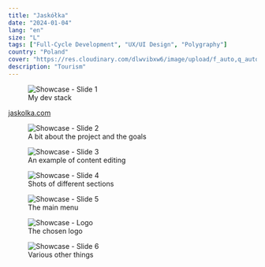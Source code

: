 ```yaml
---
title: "Jaskółka"
date: "2024-01-04"
lang: "en"
size: "L"
tags: ["Full-Cycle Development", "UX/UI Design", "Polygraphy"]
country: "Poland"
cover: "https://res.cloudinary.com/dlwvibxw6/image/upload/f_auto,q_auto,w_2000/v1712363029/Web_-_Slide_0_xrdblk.png"
description: "Tourism"
---
```


<figure>
    <img alt="Showcase - Slide 1" src="https://res.cloudinary.com/dlwvibxw6/image/upload/f_auto,q_auto/v1712358298/Web_-_Slide_1_mbpetp.png"/>
    <figcaption>My dev stack</figcaption>
</figure>

<a href="https://jaskolka.com/en" target="_blank" >jaskolka.com</a>  

<figure>
    <img alt="Showcase - Slide 2" src="https://res.cloudinary.com/dlwvibxw6/image/upload/f_auto,q_auto/v1712423901/Web_-_Slide_2_nlgkcx.png"/>
    <figcaption>A bit about the project and the goals</figcaption>
</figure>
<figure>
    <img alt="Showcase - Slide 3" src="https://res.cloudinary.com/dlwvibxw6/image/upload/f_auto,q_auto/v1712423912/Web_-_Slide_3_fkwubv.png"/>
    <figcaption>An example of content editing</figcaption>
</figure>
<figure>
    <img alt="Showcase - Slide 4" src="https://res.cloudinary.com/dlwvibxw6/image/upload/f_auto,q_auto/v1712423914/Web_-_Slide_4_hsrzl7.png"/>
    <figcaption>Shots of different sections</figcaption>
</figure>
<figure>
    <img alt="Showcase - Slide 5" src="https://res.cloudinary.com/dlwvibxw6/image/upload/f_auto,q_auto/v1712423918/Web_-_Slide_5_dyhvmm.png"/>
    <figcaption>The main menu</figcaption>
</figure>
<figure>
    <img alt="Showcase - Logo" src="https://res.cloudinary.com/dlwvibxw6/image/upload/f_auto,q_auto/v1712425510/Logo_Jaskolka_u9dfc8.png"/>
    <figcaption>The chosen logo</figcaption>
</figure>
<figure>
    <img alt="Showcase - Slide 6" src="https://res.cloudinary.com/dlwvibxw6/image/upload/f_auto,q_auto/v1712423914/Web_-_Slide_6_railhx.jpg"/>
    <figcaption>Various other things</figcaption>
</figure>